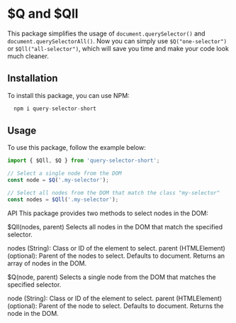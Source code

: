 # $Q and $Qll

This package simplifies the usage of `document.querySelector()` and `document.querySelectorAll()`. Now you can simply use `$Q("one-selector")` or `$Qll("all-selector")`, which will save you time and make your code look much cleaner.

## Installation

To install this package, you can use NPM:
```javascript
  npm i query-selector-short
```

## Usage

To use this package, follow the example below:

```javascript
import { $Qll, $Q } from 'query-selector-short';

// Select a single node from the DOM
const node = $Q('.my-selector');

// Select all nodes from the DOM that match the class "my-selector"
const nodes = $Qll('.my-selector');
```

API
This package provides two methods to select nodes in the DOM:

$Qll(nodes, parent)
Selects all nodes in the DOM that match the specified selector.

nodes (String): Class or ID of the element to select.
parent (HTMLElement) (optional): Parent of the nodes to select. Defaults to document.
Returns an array of nodes in the DOM.

$Q(node, parent)
Selects a single node from the DOM that matches the specified selector.

node (String): Class or ID of the element to select.
parent (HTMLElement) (optional): Parent of the node to select. Defaults to document.
Returns the node in the DOM.
